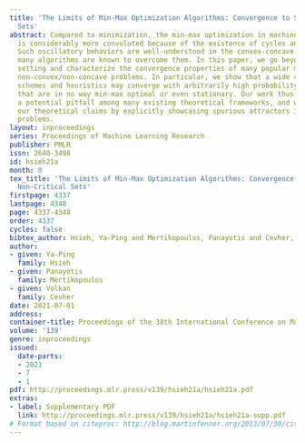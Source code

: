 ```yaml
---
title: 'The Limits of Min-Max Optimization Algorithms: Convergence to Spurious Non-Critical
  Sets'
abstract: Compared to minimization, the min-max optimization in machine learning applications
  is considerably more convoluted because of the existence of cycles and similar phenomena.
  Such oscillatory behaviors are well-understood in the convex-concave regime, and
  many algorithms are known to overcome them. In this paper, we go beyond this basic
  setting and characterize the convergence properties of many popular methods in solving
  non-convex/non-concave problems. In particular, we show that a wide class of state-of-the-art
  schemes and heuristics may converge with arbitrarily high probability to attractors
  that are in no way min-max optimal or even stationary. Our work thus points out
  a potential pitfall among many existing theoretical frameworks, and we corroborate
  our theoretical claims by explicitly showcasing spurious attractors in simple two-dimensional
  problems.
layout: inproceedings
series: Proceedings of Machine Learning Research
publisher: PMLR
issn: 2640-3498
id: hsieh21a
month: 0
tex_title: 'The Limits of Min-Max Optimization Algorithms: Convergence to Spurious
  Non-Critical Sets'
firstpage: 4337
lastpage: 4348
page: 4337-4348
order: 4337
cycles: false
bibtex_author: Hsieh, Ya-Ping and Mertikopoulos, Panayotis and Cevher, Volkan
author:
- given: Ya-Ping
  family: Hsieh
- given: Panayotis
  family: Mertikopoulos
- given: Volkan
  family: Cevher
date: 2021-07-01
address:
container-title: Proceedings of the 38th International Conference on Machine Learning
volume: '139'
genre: inproceedings
issued:
  date-parts:
  - 2021
  - 7
  - 1
pdf: http://proceedings.mlr.press/v139/hsieh21a/hsieh21a.pdf
extras:
- label: Supplementary PDF
  link: http://proceedings.mlr.press/v139/hsieh21a/hsieh21a-supp.pdf
# Format based on citeproc: http://blog.martinfenner.org/2013/07/30/citeproc-yaml-for-bibliographies/
---
```

